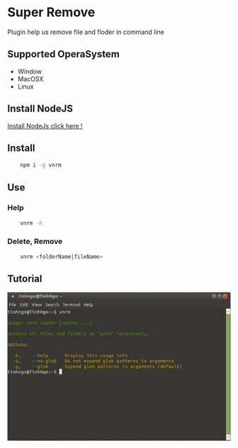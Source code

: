 # Super Remove 

Plugin help us remove file and floder in command line


## Supported OperaSystem
* Window
* MacOSX
* Linux

## Install NodeJS
[Install NodeJs click here !](https://nodejs.org/en/)

## Install

```bash
    npm i -g vnrm
```
## Use

### Help

```bash
    vnrm -h
```
### Delete, Remove

```bash
    vnrm <folderName|fileName>
```

## Tutorial 

![Remove file example](./images/image-vnrm.png)
